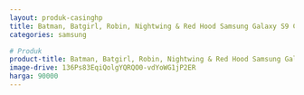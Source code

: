 ```yaml
---
layout: produk-casinghp
title: Batman, Batgirl, Robin, Nightwing & Red Hood Samsung Galaxy S9 Case
categories: samsung

# Produk
product-title: Batman, Batgirl, Robin, Nightwing & Red Hood Samsung Galaxy S9 Case
image-drive: 136Ps83EqiQolgYQRQO0-vdYoWG1jP2ER
harga: 90000
---
```

